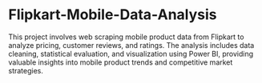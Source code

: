 # Flipkart-Mobile-Data-Analysis
This project involves web scraping mobile product data from Flipkart to analyze pricing, customer reviews, and ratings. The analysis includes data cleaning, statistical evaluation, and visualization using Power BI, providing valuable insights into mobile product trends and competitive market strategies.
